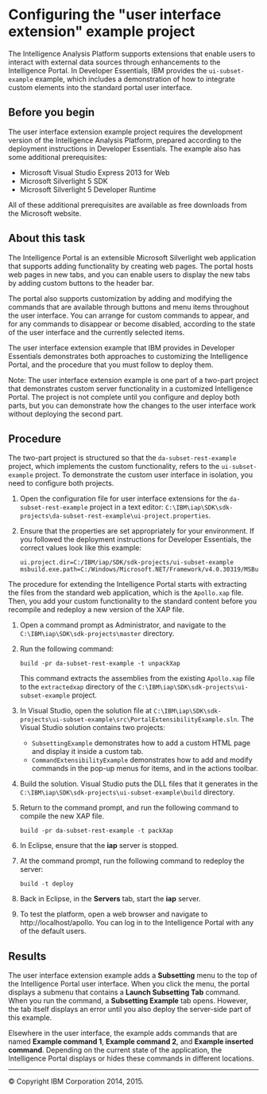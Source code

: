 Configuring the "user interface extension" example project
==========================================================

The Intelligence Analysis Platform supports extensions that enable users to interact with external data sources through enhancements to the Intelligence Portal. In Developer Essentials, IBM provides the `ui-subset-example` example, which includes a demonstration of how to integrate custom elements into the standard portal user interface.

Before you begin
----------------

The user interface extension example project requires the development version of the Intelligence Analysis Platform, prepared according to the deployment instructions in Developer Essentials. The example also has some additional prerequisites:

-   Microsoft Visual Studio Express 2013 for Web
-   Microsoft Silverlight 5 SDK
-   Microsoft Silverlight 5 Developer Runtime

All of these additional prerequisites are available as free downloads from the Microsoft website.

About this task
---------------

The Intelligence Portal is an extensible Microsoft Silverlight web application that supports adding functionality by creating web pages. The portal hosts web pages in new tabs, and you can enable users to display the new tabs by adding custom buttons to the header bar.

The portal also supports customization by adding and modifying the commands that are available through buttons and menu items throughout the user interface. You can arrange for custom commands to appear, and for any commands to disappear or become disabled, according to the state of the user interface and the currently selected items.

The user interface extension example that IBM provides in Developer Essentials demonstrates both approaches to customizing the Intelligence Portal, and the procedure that you must follow to deploy them.

Note: The user interface extension example is one part of a two-part project that demonstrates custom server functionality in a customized Intelligence Portal. The project is not complete until you configure and deploy both parts, but you can demonstrate how the changes to the user interface work without deploying the second part.

Procedure
---------

The two-part project is structured so that the `da-subset-rest-example` project, which implements the custom functionality, refers to the `ui-subset-example` project. To demonstrate the custom user interface in isolation, you need to configure both projects.

1.  Open the configuration file for user interface extensions for the `da-subset-rest-example` project in a text editor: `C:\IBM\iap\SDK\sdk-projects\da-subset-rest-example\ui-project.properties`.
2.  Ensure that the properties are set appropriately for your environment. If you followed the deployment instructions for Developer Essentials, the correct values look like this example:

    ``` {.pre .codeblock}
    ui.project.dir=C:/IBM/iap/SDK/sdk-projects/ui-subset-example
    msbuild.exe.path=C:/Windows/Microsoft.NET/Framework/v4.0.30319/MSBuild.exe
    ```

The procedure for extending the Intelligence Portal starts with extracting the files from the standard web application, which is the `Apollo.xap` file. Then, you add your custom functionality to the standard content before you recompile and redeploy a new version of the XAP file.

1.  Open a command prompt as Administrator, and navigate to the `C:\IBM\iap\SDK\sdk-projects\master` directory.
2.  Run the following command:

    ``` {.pre .codeblock}
    build -pr da-subset-rest-example -t unpackXap
    ```

    This command extracts the assemblies from the existing `Apollo.xap` file to the `extractedxap` directory of the `C:\IBM\iap\SDK\sdk-projects\ui-subset-example` project.

3.  In Visual Studio, open the solution file at `C:\IBM\iap\SDK\sdk-projects\ui-subset-example\src\PortalExtensibilityExample.sln`. The Visual Studio solution contains two projects:
    -   `SubsettingExample` demonstrates how to add a custom HTML page and display it inside a custom tab.
    -   `CommandExtensibilityExample` demonstrates how to add and modify commands in the pop-up menus for items, and in the actions toolbar.

4.  Build the solution. Visual Studio puts the DLL files that it generates in the `C:\IBM\iap\SDK\sdk-projects\ui-subset-example\build` directory.
5.  Return to the command prompt, and run the following command to compile the new XAP file.

    ``` {.pre .codeblock}
    build -pr da-subset-rest-example -t packXap
    ```

6.  In Eclipse, ensure that the **iap** server is stopped.
7.  At the command prompt, run the following command to redeploy the server:

    ``` {.pre .codeblock}
    build -t deploy
    ```

8.  Back in Eclipse, in the **Servers** tab, start the **iap** server.
9.  To test the platform, open a web browser and navigate to http://localhost/apollo. You can log in to the Intelligence Portal with any of the default users.

Results
-------

The user interface extension example adds a **Subsetting** menu to the top of the Intelligence Portal user interface. When you click the menu, the portal displays a submenu that contains a **Launch Subsetting Tab** command. When you run the command, a **Subsetting Example** tab opens. However, the tab itself displays an error until you also deploy the server-side part of this example.

Elsewhere in the user interface, the example adds commands that are named **Example command 1**, **Example command 2**, and **Example inserted command**. Depending on the current state of the application, the Intelligence Portal displays or hides these commands in different locations.

* * * * *

© Copyright IBM Corporation 2014, 2015.


